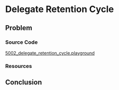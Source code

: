 # Delegate Retention Cycle
## Problem

### Source Code
[5002_delegate_retention_cycle.playground](https://www.dropbox.com/sh/wv9chke74n6r9du/AAD6AWxxCCdtH10674b96oIoa?dl=0)


### Resources
## Conclusion

